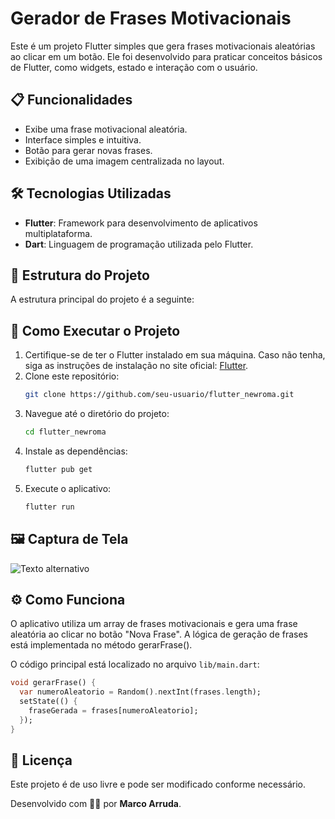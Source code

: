 # Gerador de Frases Motivacionais

Este é um projeto Flutter simples que gera frases motivacionais aleatórias ao clicar em um botão. Ele foi desenvolvido para praticar conceitos básicos de Flutter, como widgets, estado e interação com o usuário.

## 📋 Funcionalidades

- Exibe uma frase motivacional aleatória.
- Interface simples e intuitiva.
- Botão para gerar novas frases.
- Exibição de uma imagem centralizada no layout.

## 🛠️ Tecnologias Utilizadas

- **Flutter**: Framework para desenvolvimento de aplicativos multiplataforma.
- **Dart**: Linguagem de programação utilizada pelo Flutter.

## 📂 Estrutura do Projeto

A estrutura principal do projeto é a seguinte:



## 🚀 Como Executar o Projeto

1. Certifique-se de ter o Flutter instalado em sua máquina. Caso não tenha, siga as instruções de instalação no site oficial: [Flutter](https://flutter.dev/docs/get-started/install).
2. Clone este repositório:
   ```bash
   git clone https://github.com/seu-usuario/flutter_newroma.git
3. Navegue até o diretório do projeto:
   ```bash
   cd flutter_newroma
4. Instale as dependências:
   ```bash
   flutter pub get
5. Execute o aplicativo:
   ```bash
   flutter run

## 🖼️ Captura de Tela
![Texto alternativo](images/print.png)

## ⚙️ Como Funciona

O aplicativo utiliza um array de frases motivacionais e gera uma frase aleatória ao clicar no botão "Nova Frase". A lógica de geração de frases está implementada no método gerarFrase().

O código principal está localizado no arquivo `lib/main.dart`:

```dart
void gerarFrase() {
  var numeroAleatorio = Random().nextInt(frases.length);
  setState(() {
    fraseGerada = frases[numeroAleatorio];
  });
}
```

## 📜 Licença  

Este projeto é de uso livre e pode ser modificado conforme necessário.  

Desenvolvido com 👨‍💻 por **Marco Arruda**.  
